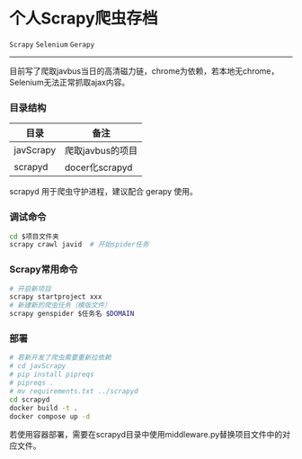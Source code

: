 # 个人Scrapy爬虫存档

`Scrapy` `Selenium` `Gerapy`

---

目前写了爬取javbus当日的高清磁力链，chrome为依赖，若本地无chrome，Selenium无法正常抓取ajax内容。

### 目录结构

| 目录        | 备注            |
|-----------|---------------|
| javScrapy | 爬取javbus的项目   |
| scrapyd   | docer化scrapyd |

scrapyd 用于爬虫守护进程，建议配合 gerapy 使用。

### 调试命令

``` bash
cd $项目文件夹
scrapy crawl javid  # 开始spider任务
```

### Scrapy常用命令

``` bash
# 开启新项目
scrapy startproject xxx
# 新建新的爬虫任务（模版文件）
scrapy genspider $任务名 $DOMAIN
```
### 部署

``` bash
# 若新开发了爬虫需要重新拉依赖
# cd javScrapy
# pip install pipreqs
# pipreqs .
# mv requirements.txt ../scrapyd
cd scrapyd
docker build -t .
docker compose up -d
```

若使用容器部署，需要在scrapyd目录中使用middleware.py替换项目文件中的对应文件。